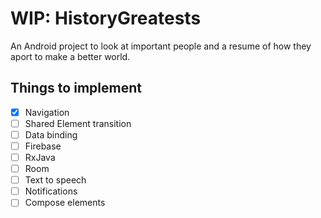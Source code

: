 # WIP: HistoryGreatests

An Android project to look at important people and a resume of how they aport to make a better world.


## Things to implement

- [x]   Navigation
- [ ] Shared Element transition
- [ ] Data binding
- [ ] Firebase
- [ ] RxJava
- [ ] Room
- [ ] Text to speech
- [ ] Notifications
- [ ] Compose elements 
